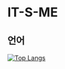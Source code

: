 # IT-S-ME

## 언어

[![Top Langs](https://github-readme-stats.vercel.app/api/top-langs/?username=soup061222&bg_color=000000&title_color=fff&text_color=fff)](https://github.com/soup061222/github-readme-stats)



